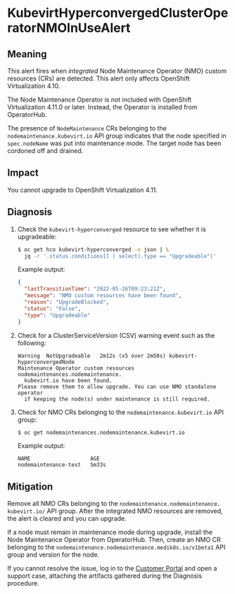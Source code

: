 # KubevirtHyperconvergedClusterOperatorNMOInUseAlert
<!-- Edited by apinnick, Nov 2022-->

## Meaning

This alert fires when _integrated_ Node Maintenance Operator (NMO) custom
resources (CRs) are detected. This alert only affects OpenShift Virtualization
4.10.

The Node Maintenance Operator is not included with OpenShift Virtualization
4.11.0 or later. Instead, the Operator is installed from OperatorHub.

The presence of `NodeMaintenance` CRs belonging to the `nodemaintenance.kubevirt.io`
API group indicates that the node specified in `spec.nodeName` was put
into maintenance mode. The target node has been cordoned off and drained.


## Impact

You cannot upgrade to OpenShift Virtualization 4.11.

## Diagnosis

1. Check the `kubevirt-hyperconverged` resource to see whether it is upgradeable:

   ```bash
   $ oc get hco kubevirt-hyperconverged -o json | \
     jq -r '.status.conditions[] | select(.type == "Upgradeable")'
   ```

   Example output:

   ```json
   {
     "lastTransitionTime": "2022-05-26T09:23:21Z",
     "message": "NMO custom resources have been found",
     "reason": "UpgradeBlocked",
     "status": "False",
     "type": "Upgradeable"
   }
   ```

2. Check for a ClusterServiceVersion (CSV) warning event such as the following:

   ```text
   Warning  NotUpgradeable   2m12s (x5 over 2m50s) kubevirt-hyperconvergedNode
   Maintenance Operator custom resources nodemaintenances.nodemaintenance.
     kubevirt.io have been found.
   Please remove them to allow upgrade. You can use NMO standalone operator
     if keeping the node(s) under maintenance is still required.
   ```

3. Check for NMO CRs belonging to the `nodemaintenance.kubevirt.io` API
group:

   ```bash
   $ oc get nodemaintenances.nodemaintenance.kubevirt.io
   ```

   Example output:

   ```text
   NAME                   AGE
   nodemaintenance-test   5m33s
   ```

## Mitigation

Remove all NMO CRs belonging to the `nodemaintenance.nodemaintenance.
kubevirt.io/` API group. After the integrated NMO resources are removed,
the alert is cleared and you can upgrade.

If a node must remain in maintenance mode during upgrade, install the Node
Maintenance Operator from OperatorHub. Then, create an NMO CR belonging
to the `nodemaintenance.nodemaintenance.medik8s.io/v1beta1` API group and
version for the node.

If you cannot resolve the issue, log in to the
[Customer Portal](https://access.redhat.com) and open a support case,
attaching the artifacts gathered during the Diagnosis procedure.
